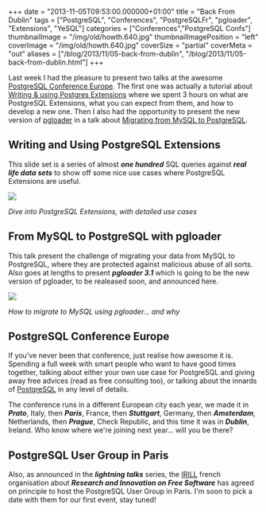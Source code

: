 +++
date = "2013-11-05T09:53:00.000000+01:00"
title = "Back From Dublin"
tags = ["PostgreSQL", "Conferences", "PostgreSQLFr", "pgloader", "Extensions", "YeSQL"]
categories = ["Conferences","PostgreSQL Confs"]
thumbnailImage = "/img/old/howth.640.jpg"
thumbnailImagePosition = "left"
coverImage = "/img/old/howth.640.jpg"
coverSize = "partial"
coverMeta = "out"
aliases = ["/blog/2013/11/05-back-from-dublin",
           "/blog/2013/11/05-back-from-dublin.html"]
+++

Last week I had the pleasure to present two talks at the awesome
[PostgreSQL Conference Europe](http://2013.pgconf.eu/). The first one was actually a tutorial about
[Writing & using Postgres Extensions](http://www.postgresql.eu/events/schedule/pgconfeu2013/session/430-writing-using-postgres-extensions/) where we spent 3 hours on what are
PostgreSQL Extensions, what you can expect from them, and how to develop a
new one. Then I also had the opportunity to present the new version of
[pgloader](/projects/pgloader) in a talk about 
[Migrating from MySQL to PostgreSQL](http://www.postgresql.eu/events/schedule/pgconfeu2013/session/464-migrating-from-mysql-to-postgresql/).



## Writing and Using PostgreSQL Extensions

This slide set is a series of almost 
***one hundred*** SQL queries against 
***real
life data sets*** to show off some nice use cases where PostgreSQL Extensions
are useful.


<div class="figure center dim-margin">
  <a href="/images/confs/extension-tutoriel.pdf">
    <img src="/img/old/extension-tutoriel.png">
  </a>
</div>

*Dive into PostgreSQL Extensions, with detailed use cases*

## From MySQL to PostgreSQL with pgloader

This talk present the challenge of migrating your data from MySQL to
PostgreSQL, where they are protected against malicious abuse of all sorts.
Also goes at lengths to present 
***pgloader 3.1*** which is going to be the new
version of pgloader, to be realeased soon, and announced here.


<div class="figure center dim-margin">
  <a href="/images/confs/pgloader-mysql.pdf">
    <img src="/img/old/pgloader-mysql.png">
  </a>
</div>

*How to migrate to MySQL using pgloader... and why*

## PostgreSQL Conference Europe

If you've never been that conference, just realise how awesome it is.
Spending a full week with smart people who want to have good times together,
talking about either your own use case for PostgreSQL and giving away free
advices (read as free consulting too), or talking about the innards of
[PostgreSQL](http://www.postgresql.org/) in any level of details.

The conference runs in a different European city each year, we made it in
***Prato***, Italy, then 
***Paris***, France, then 
***Stuttgart***, Germany, then 
***Amsterdam***,
Netherlands, then 
***Prague***, Check Republic, and this time it was in 
***Dublin***,
Ireland. Who know where we're joining next year... will you be there?


## PostgreSQL User Group in Paris

Also, as announced in the 
***lightning talks*** series, the 
[IRILL](http://www.irill.org/) french
organisation about 
***Research and Innovation on Free Software*** has agreed on
principle to host the PostgreSQL User Group in Paris. I'm soon to pick a
date with them for our first event, stay tuned!

